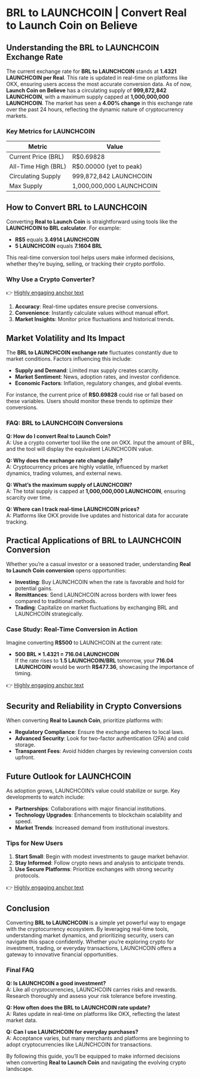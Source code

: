 # BRL to LAUNCHCOIN | Convert Real to Launch Coin on Believe  

## Understanding the BRL to LAUNCHCOIN Exchange Rate  
The current exchange rate for **BRL to LAUNCHCOIN** stands at **1.4321 LAUNCHCOIN per Real**. This rate is updated in real-time on platforms like OKX, ensuring users access the most accurate conversion data. As of now, **Launch Coin on Believe** has a circulating supply of **999,872,842 LAUNCHCOIN**, with a maximum supply capped at **1,000,000,000 LAUNCHCOIN**. The market has seen a **4.00% change** in this exchange rate over the past 24 hours, reflecting the dynamic nature of cryptocurrency markets.  

### Key Metrics for LAUNCHCOIN  
| Metric                | Value                     |  
|-----------------------|---------------------------|  
| Current Price (BRL)   | R$0.69828                 |  
| All-Time High (BRL)   | R$0.00000 (yet to peak)   |  
| Circulating Supply    | 999,872,842 LAUNCHCOIN    |  
| Max Supply            | 1,000,000,000 LAUNCHCOIN  |  

## How to Convert BRL to LAUNCHCOIN  
Converting **Real to Launch Coin** is straightforward using tools like the **LAUNCHCOIN to BRL calculator**. For example:  
- **R$5** equals **3.4914 LAUNCHCOIN**  
- **5 LAUNCHCOIN** equals **7.1604 BRL**  

This real-time conversion tool helps users make informed decisions, whether they’re buying, selling, or tracking their crypto portfolio.  

### Why Use a Crypto Converter?  
👉 [Highly engaging anchor text](https://bit.ly/okx-bonus)  

1. **Accuracy**: Real-time updates ensure precise conversions.  
2. **Convenience**: Instantly calculate values without manual effort.  
3. **Market Insights**: Monitor price fluctuations and historical trends.  

## Market Volatility and Its Impact  
The **BRL to LAUNCHCOIN exchange rate** fluctuates constantly due to market conditions. Factors influencing this include:  
- **Supply and Demand**: Limited max supply creates scarcity.  
- **Market Sentiment**: News, adoption rates, and investor confidence.  
- **Economic Factors**: Inflation, regulatory changes, and global events.  

For instance, the current price of **R$0.69828** could rise or fall based on these variables. Users should monitor these trends to optimize their conversions.  

### FAQ: BRL to LAUNCHCOIN Conversions  

**Q: How do I convert Real to Launch Coin?**  
A: Use a crypto converter tool like the one on OKX. Input the amount of BRL, and the tool will display the equivalent LAUNCHCOIN value.  

**Q: Why does the exchange rate change daily?**  
A: Cryptocurrency prices are highly volatile, influenced by market dynamics, trading volumes, and external news.  

**Q: What’s the maximum supply of LAUNCHCOIN?**  
A: The total supply is capped at **1,000,000,000 LAUNCHCOIN**, ensuring scarcity over time.  

**Q: Where can I track real-time LAUNCHCOIN prices?**  
A: Platforms like OKX provide live updates and historical data for accurate tracking.  

## Practical Applications of BRL to LAUNCHCOIN Conversion  
Whether you’re a casual investor or a seasoned trader, understanding **Real to Launch Coin conversion** opens opportunities:  
- **Investing**: Buy LAUNCHCOIN when the rate is favorable and hold for potential gains.  
- **Remittances**: Send LAUNCHCOIN across borders with lower fees compared to traditional methods.  
- **Trading**: Capitalize on market fluctuations by exchanging BRL and LAUNCHCOIN strategically.  

### Case Study: Real-Time Conversion in Action  
Imagine converting **R$500** to LAUNCHCOIN at the current rate:  
- **500 BRL × 1.4321 = 716.04 LAUNCHCOIN**  
If the rate rises to **1.5 LAUNCHCOIN/BRL** tomorrow, your **716.04 LAUNCHCOIN** would be worth **R$477.36**, showcasing the importance of timing.  

👉 [Highly engaging anchor text](https://bit.ly/okx-bonus)  

## Security and Reliability in Crypto Conversions  
When converting **Real to Launch Coin**, prioritize platforms with:  
- **Regulatory Compliance**: Ensure the exchange adheres to local laws.  
- **Advanced Security**: Look for two-factor authentication (2FA) and cold storage.  
- **Transparent Fees**: Avoid hidden charges by reviewing conversion costs upfront.  

## Future Outlook for LAUNCHCOIN  
As adoption grows, LAUNCHCOIN’s value could stabilize or surge. Key developments to watch include:  
- **Partnerships**: Collaborations with major financial institutions.  
- **Technology Upgrades**: Enhancements to blockchain scalability and speed.  
- **Market Trends**: Increased demand from institutional investors.  

### Tips for New Users  
1. **Start Small**: Begin with modest investments to gauge market behavior.  
2. **Stay Informed**: Follow crypto news and analysis to anticipate trends.  
3. **Use Secure Platforms**: Prioritize exchanges with strong security protocols.  

👉 [Highly engaging anchor text](https://bit.ly/okx-bonus)  

## Conclusion  
Converting **BRL to LAUNCHCOIN** is a simple yet powerful way to engage with the cryptocurrency ecosystem. By leveraging real-time tools, understanding market dynamics, and prioritizing security, users can navigate this space confidently. Whether you’re exploring crypto for investment, trading, or everyday transactions, LAUNCHCOIN offers a gateway to innovative financial opportunities.  

### Final FAQ  

**Q: Is LAUNCHCOIN a good investment?**  
A: Like all cryptocurrencies, LAUNCHCOIN carries risks and rewards. Research thoroughly and assess your risk tolerance before investing.  

**Q: How often does the BRL to LAUNCHCOIN rate update?**  
A: Rates update in real-time on platforms like OKX, reflecting the latest market data.  

**Q: Can I use LAUNCHCOIN for everyday purchases?**  
A: Acceptance varies, but many merchants and platforms are beginning to adopt cryptocurrencies like LAUNCHCOIN for transactions.  

By following this guide, you’ll be equipped to make informed decisions when converting **Real to Launch Coin** and navigating the evolving crypto landscape.